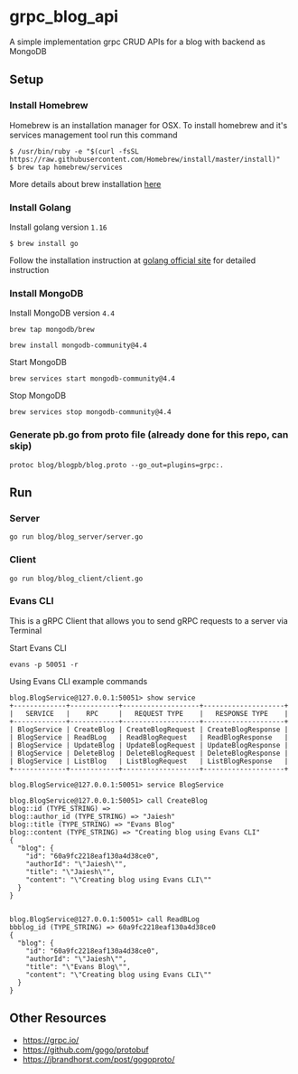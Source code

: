 # grpc_blog_api
A simple implementation grpc CRUD APIs for a blog with backend as MongoDB

## Setup

### Install Homebrew

Homebrew is an installation manager for OSX. To install homebrew and it's services management tool run this command

```
$ /usr/bin/ruby -e "$(curl -fsSL https://raw.githubusercontent.com/Homebrew/install/master/install)"
$ brew tap homebrew/services
```

More details about brew installation [here](https://brew.sh/)

### Install Golang

Install golang version `1.16`

```
$ brew install go
```

Follow the installation instruction at [golang official site](https://golang.org/doc/install) for detailed instruction

### Install MongoDB

Install MongoDB version `4.4`

```
brew tap mongodb/brew

brew install mongodb-community@4.4
```

Start MongoDB

```
brew services start mongodb-community@4.4
```

Stop MongoDB

```
brew services stop mongodb-community@4.4
```


### Generate pb.go from proto file (already done for this repo, can skip)

```
protoc blog/blogpb/blog.proto --go_out=plugins=grpc:.
```

## Run

### Server
```
go run blog/blog_server/server.go
```
### Client
```
go run blog/blog_client/client.go
```

### Evans CLI
This is a gRPC Client that allows you to send gRPC requests to a server via Terminal

Start Evans CLI
```
evans -p 50051 -r
```

Using Evans CLI example commands

```
blog.BlogService@127.0.0.1:50051> show service
+-------------+------------+-------------------+--------------------+
|   SERVICE   |    RPC     |   REQUEST TYPE    |   RESPONSE TYPE    |
+-------------+------------+-------------------+--------------------+
| BlogService | CreateBlog | CreateBlogRequest | CreateBlogResponse |
| BlogService | ReadBLog   | ReadBlogRequest   | ReadBlogResponse   |
| BlogService | UpdateBlog | UpdateBlogRequest | UpdateBlogResponse |
| BlogService | DeleteBlog | DeleteBlogRequest | DeleteBlogResponse |
| BlogService | ListBlog   | ListBlogRequest   | ListBlogResponse   |
+-------------+------------+-------------------+--------------------+

blog.BlogService@127.0.0.1:50051> service BlogService

blog.BlogService@127.0.0.1:50051> call CreateBlog
blog::id (TYPE_STRING) => 
blog::author_id (TYPE_STRING) => "Jaiesh"
blog::title (TYPE_STRING) => "Evans Blog"
blog::content (TYPE_STRING) => "Creating blog using Evans CLI"
{
  "blog": {
    "id": "60a9fc2218eaf130a4d38ce0",
    "authorId": "\"Jaiesh\"",
    "title": "\"Jaiesh\"",
    "content": "\"Creating blog using Evans CLI\""
  }
}


blog.BlogService@127.0.0.1:50051> call ReadBLog
bbblog_id (TYPE_STRING) => 60a9fc2218eaf130a4d38ce0
{
  "blog": {
    "id": "60a9fc2218eaf130a4d38ce0",
    "authorId": "\"Jaiesh\"",
    "title": "\"Evans Blog\"",
    "content": "\"Creating blog using Evans CLI\""
  }
}
```

## Other Resources

- https://grpc.io/
- https://github.com/gogo/protobuf
- https://jbrandhorst.com/post/gogoproto/